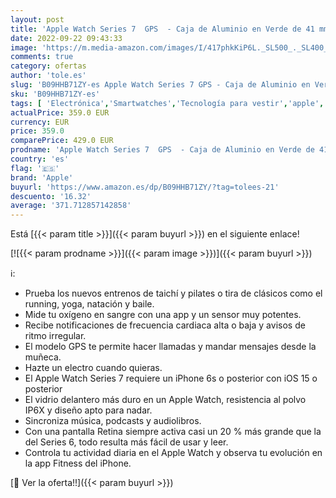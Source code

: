 ```yaml
---
layout: post
title: 'Apple Watch Series 7  GPS  - Caja de Aluminio en Verde de 41 mm - Correa Deportiva Verde trébol - Talla única'
date: 2022-09-22 09:43:33
image: 'https://m.media-amazon.com/images/I/417phkKiP6L._SL500_._SL400_.jpg'
comments: true
category: ofertas
author: 'tole.es'
slug: 'B09HHB71ZY-es Apple Watch Series 7 GPS - Caja de Aluminio en Verde de 41...'
sku: 'B09HHB71ZY-es'
tags: [ 'Electrónica','Smartwatches','Tecnología para vestir','apple','🇪🇸', ]
actualPrice: 359.0 EUR
currency: EUR
price: 359.0
comparePrice: 429.0 EUR
prodname: 'Apple Watch Series 7  GPS  - Caja de Aluminio en Verde de 41 mm - Correa Deportiva Verde trébol - Talla única'
country: 'es'
flag: '🇪🇸'
brand: 'Apple'
buyurl: 'https://www.amazon.es/dp/B09HHB71ZY/?tag=tolees-21'
descuento: '16.32'
average: '371.712857142858'
---
```


Está [{{< param title >}}]({{< param buyurl >}}) en el siguiente enlace!

[![{{< param prodname >}}]({{< param image >}})]({{< param buyurl >}})

ℹ️:

- Prueba los nuevos entrenos de taichí y pilates o tira de clásicos como el running, yoga, natación y baile.
- Mide tu oxígeno en sangre con una app y un sensor muy potentes.
- Recibe notificaciones de frecuencia cardiaca alta o baja y avisos de ritmo irregular.
- El modelo GPS te permite hacer llamadas y mandar mensajes desde la muñeca.
- Hazte un electro cuando quieras.
- El Apple Watch Series 7 requiere un iPhone 6s o posterior con iOS 15 o posterior
- El vidrio delantero más duro en un Apple Watch, resistencia al polvo IP6X y diseño apto para nadar.
- Sincroniza música, podcasts y audiolibros.
- Con una pantalla Retina siempre activa casi un 20 % más grande que la del Series 6, todo resulta más fácil de usar y leer.
- Controla tu actividad diaria en el Apple Watch y observa tu evolución en la app Fitness del iPhone.

[🛒 Ver la oferta!!]({{< param buyurl >}})
